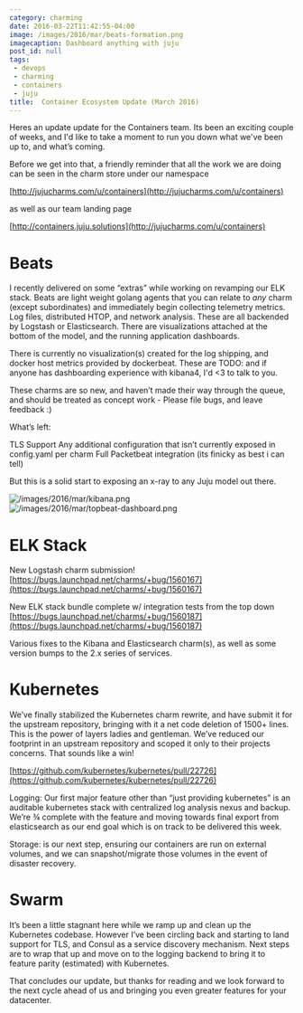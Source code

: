 ```yaml
---
category: charming
date: 2016-03-22T11:42:55-04:00
image: /images/2016/mar/beats-formation.png
imagecaption: Dashboard anything with juju
post_id: null
tags:
 - devops
 - charming
 - containers
 - juju
title:  Container Ecosystem Update (March 2016)
---
```



Heres an update update for the
Containers team. Its been an exciting couple of weeks, and I'd like to take a
moment to run you down what we've been up to, and what’s coming.

Before we get into that, a friendly reminder that all the work we are doing can
be seen in the charm store under our namespace

[http://jujucharms.com/u/containers](http://jujucharms.com/u/containers)

as well as our team landing page

[http://containers.juju.solutions](http://jujucharms.com/u/containers)


# Beats

I recently delivered on some “extras” while working on revamping our ELK stack.
Beats are light weight golang agents that you can relate to *any* charm (except
  subordinates) and immediately begin collecting telemetry metrics. Log files,
  distributed HTOP, and network analysis. These are all backended by Logstash
  or Elasticsearch. There are visualizations attached at the bottom of the model,
   and the running application dashboards.

There is currently no visualization(s) created for the log shipping, and docker
 host metrics provided by dockerbeat. These are TODO: and if anyone has
 dashboarding experience with kibana4, I'd <3 to talk to you.

These charms are so new, and haven’t made their way through the queue, and
should be treated as concept work - Please file bugs, and leave feedback :)

What’s left:

TLS Support
Any additional configuration that isn’t currently exposed in config.yaml per charm
Full Packetbeat integration (its finicky as best i can tell)

But this is a solid start to exposing an x-ray to any Juju model out there.


<div class="juju-card" data-id="~containers/bundle/beats-core-3"></div>

![/images/2016/mar/kibana.png](/images/2016/mar/kibana.png)
![/images/2016/mar/topbeat-dashboard.png](/images/2016/mar/topbeat-dashboard.png)

# ELK Stack

New Logstash charm submission!
[https://bugs.launchpad.net/charms/+bug/1560167](https://bugs.launchpad.net/charms/+bug/1560167)

New ELK stack bundle complete w/ integration tests from the top down
[https://bugs.launchpad.net/charms/+bug/1560187](https://bugs.launchpad.net/charms/+bug/1560187)

Various fixes to the Kibana and Elasticsearch charm(s), as well as some version
 bumps to the 2.x series of services.

 <script src="https://assets.ubuntu.com/v1/juju-cards-v1.0.9.js"></script>
 <div class="juju-card" data-id="~containers/bundle/elk-stack-0"></div>


# Kubernetes

We’ve finally stabilized the Kubernetes charm rewrite, and have submit it for
the upstream repository, bringing with it a net code deletion of 1500+ lines.
This is the power of layers ladies and gentleman. We’ve reduced our footprint
in an upstream repository and scoped it only to their projects concerns. That
sounds like a win!

[https://github.com/kubernetes/kubernetes/pull/22726](https://github.com/kubernetes/kubernetes/pull/22726)

Logging: Our first major feature other than “just providing kubernetes” is an
auditable kubernetes stack with centralized log analysis nexus and backup.
We’re ¾ complete with the feature and moving towards final export from
elasticsearch as our end goal which is on track to be delivered this week.



Storage: is our next step, ensuring our containers are run on external volumes,
and we can snapshot/migrate those volumes in the event of disaster recovery.


<div class="juju-card" data-id="~containers/bundle/kubernetes-core-0"></div>

# Swarm

It’s been a little stagnant here while we ramp up and clean up the Kubernetes
codebase. However I’ve been circling back and starting to land support for TLS,
and Consul as a service discovery mechanism. Next steps are to wrap that up and
move on to the logging backend to bring it to feature parity (estimated) with
Kubernetes.

<div class="juju-card" data-id="~lazypower/bundle/swarm-core-0"></div>


That concludes our update, but thanks for reading and we look forward to the
next cycle ahead of us and bringing you even greater features for your datacenter.
